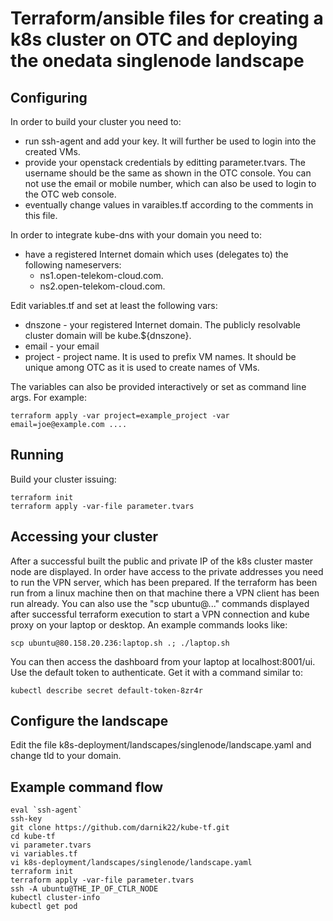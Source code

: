 # Terraform/ansible files for creating a k8s cluster on OTC and deploying the onedata singlenode landscape

## Configuring
In order to build your cluster you need to:
* run ssh-agent and add your key. It will further be used to login into the created VMs.
* provide your openstack credentials by editting parameter.tvars. The username should be the same as shown in the OTC console. You can not use the email or mobile number, which can also be used to login to the OTC web console. 
* eventually change values in varaibles.tf according to the comments in this file.

In order to integrate kube-dns with your domain you need to:
* have a registered Internet domain which uses (delegates to) the following nameservers:
  * ns1.open-telekom-cloud.com.
  * ns2.open-telekom-cloud.com.

Edit variables.tf and set at least the following vars:
* dnszone - your registered Internet domain. The publicly resolvable cluster domain will be kube.${dnszone}.
* email - your email
* project - project name. It is used to prefix VM names. It should be unique among OTC as it is used to create names of VMs.

The variables can also be provided interactively or set as command line args. For example:
```
terraform apply -var project=example_project -var email=joe@example.com ....
```

## Running
Build your cluster issuing:
```
terraform init
terraform apply -var-file parameter.tvars
```

## Accessing your cluster
After a successful built the public and private IP of the k8s cluster master node are displayed. In order have access to the private addresses you need to run the VPN server, which has been prepared. If the terraform has been run from a linux machine then on that machine there a VPN client has been run already. You can also use the "scp ubuntu@..." commands displayed after successful terraform execution to start a VPN connection and kube proxy on your laptop or desktop. An example commands looks like:
```
scp ubuntu@80.158.20.236:laptop.sh .; ./laptop.sh
```
You can then access the dashboard from your laptop at localhost:8001/ui. Use the default token to authenticate. Get it with a command similar to:
```
kubectl describe secret default-token-8zr4r
```

## Configure the landscape

Edit the file k8s-deployment/landscapes/singlenode/landscape.yaml and change  tld to your domain.

## Example command flow 
```
eval `ssh-agent`
ssh-key
git clone https://github.com/darnik22/kube-tf.git
cd kube-tf
vi parameter.tvars
vi variables.tf
vi k8s-deployment/landscapes/singlenode/landscape.yaml
terraform init
terraform apply -var-file parameter.tvars
ssh -A ubuntu@THE_IP_OF_CTLR_NODE
kubectl cluster-info
kubectl get pod

```

